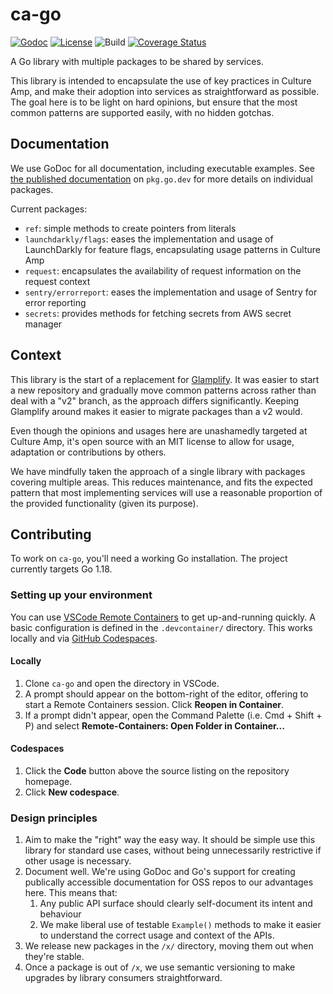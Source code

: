 # ca-go

[![Godoc](https://img.shields.io/badge/godoc-reference-blue.svg)](https://pkg.go.dev/github.com/cultureamp/ca-go)
[![License](https://img.shields.io/github/license/cultureamp/ca-go)](https://github.com/cultureamp/ca-go/blob/main/LICENSE.txt)
![Build](https://github.com/cultureamp/ca-go/workflows/pipeline/badge.svg)
[![Coverage Status](https://coveralls.io/repos/github/cultureamp/ca-go/badge.svg?branch=main)](https://coveralls.io/github/cultureamp/ca-go?branch=main)

A Go library with multiple packages to be shared by services.

This library is
intended to encapsulate the use of key practices in Culture Amp, and make their
adoption into services as straightforward as possible. The goal here is to be
light on hard opinions, but ensure that the most common patterns are supported
easily, with no hidden gotchas.

## Documentation

We use GoDoc for all documentation, including executable examples. See [the
published
documentation](https://pkg.go.dev/github.com/cultureamp/ca-go#section-directories)
on `pkg.go.dev` for more details on individual packages.

Current packages:

- `ref`: simple methods to create pointers from literals
- `launchdarkly/flags`: eases the implementation and usage of LaunchDarkly for feature flags, encapsulating usage patterns in Culture Amp
- `request`: encapsulates the availability of request information on the request context
- `sentry/errorreport`: eases the implementation and usage of Sentry for error reporting
- `secrets`: provides methods for fetching secrets from AWS secret manager

## Context

This library is the start of a replacement for
[Glamplify](https://github.com/cultureamp/glamplify). It was easier to start a
new repository and gradually move common patterns across rather than deal with a
"v2" branch, as the approach differs significantly. Keeping Glamplify around
makes it easier to migrate packages than a v2 would.

Even though the opinions and usages here are unashamedly targeted at Culture
Amp, it's open source with an MIT license to allow for usage, adaptation or
contributions by others.

We have mindfully taken the approach of a single library with packages covering
multiple areas. This reduces maintenance, and fits the expected pattern that
most implementing services will use a reasonable proportion of the provided
functionality (given its purpose).

## Contributing

To work on `ca-go`, you'll need a working Go installation. The project currently
targets Go 1.18.

### Setting up your environment

You can use [VSCode Remote
Containers](https://code.visualstudio.com/docs/remote/containers) to get
up-and-running quickly. A basic configuration is defined in the `.devcontainer/`
directory. This works locally and via [GitHub
Codespaces](https://github.com/features/codespaces).

#### Locally

1. Clone `ca-go` and open the directory in VSCode.
2. A prompt should appear on the bottom-right of the editor, offering to start a
   Remote Containers session. Click **Reopen in Container**.
3. If a prompt didn't appear, open the Command Palette (i.e. Cmd + Shift + P)
   and select **Remote-Containers: Open Folder in Container...**

#### Codespaces

1. Click the **Code** button above the source listing on the repository
   homepage.
2. Click **New codespace**.

### Design principles

1. Aim to make the "right" way the easy way. It should be simple use this
   library for standard use cases, without being unnecessarily restrictive if
   other usage is necessary.
1. Document well. We're using GoDoc and Go's support for creating publically accessible documentation for OSS repos to our advantages here. This means that:
   1. Any public API surface should clearly self-document its intent and behaviour
   1. We make liberal use of testable `Example()` methods to make it easier to
      understand the correct usage and context of the APIs.
1. We release new packages in the `/x/` directory, moving them out when they're stable.
1. Once a package is out of `/x`, we use semantic versioning to make upgrades by
   library consumers straightforward.
